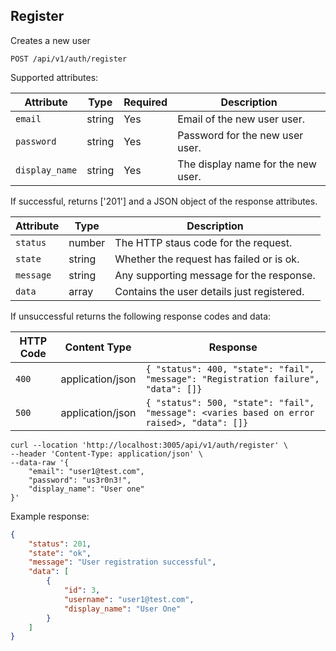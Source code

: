 ## Register

Creates a new user

```plaintext
POST /api/v1/auth/register
```

Supported attributes:

| Attribute                | Type     | Required | Description           |
|--------------------------|----------|----------|-----------------------|
| `email`               | string   | Yes      | Email of the new user user. |
| `password`               | string   | Yes      | Password for the new user user. |
| `display_name`               | string   | Yes      | The display name for the new user. |

If successful, returns ['201'] and a JSON object of the response attributes.

| Attribute                | Type     | Description           |
|--------------------------|----------|-----------------------|
| `status`            | number | The HTTP staus code for the request. |
| `state`            | string | Whether the request has failed or is ok. |
| `message`            | string | Any supporting message for the response. |
| `data`            | array | Contains the user details just registered. |

If unsuccessful returns the following response codes and data:

| HTTP Code                 | Content Type   | Response        |
|---------------------------|----------------|-----------------|
| `400`                     | application/json | `{ "status": 400, "state": "fail", "message": "Registration failure", "data": []}`|
| `500`                     | application/json | `{ "status": 500, "state": "fail", "message": <varies based on error raised>, "data": []}`|


```shell
curl --location 'http://localhost:3005/api/v1/auth/register' \
--header 'Content-Type: application/json' \
--data-raw '{
    "email": "user1@test.com",
    "password": "us3r0n3!",
    "display_name": "User one"
}'
```

Example response:

```json
{
    "status": 201,
    "state": "ok",
    "message": "User registration successful",
    "data": [
        {
            "id": 3,
            "username": "user1@test.com",
            "display_name": "User One"
        }
    ]
}
```